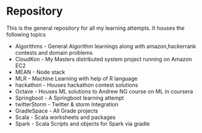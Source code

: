 Repository
==========

This is the general repository for all my learning attempts. It houses the following topics

* Algorithms - General Algorithm learnings along with amazon,hackerrank contests and domain problems
* CloudKon - My Masters distributed system project running on Amazon EC2
* MEAN - Node stack
* MLR - Machine Learning with help of R language
* hackathon - Houses hackathon contest solutions
* Octave  - Houses ML solutions to Andrew NG course on ML in coursera
* Springboot - A Springboot learning attempt
* twitterStorm - Twitter & storm Integration
* GradleSpace - All Grade projects
* Scala - Scala worksheets and packages
* Spark - Scala Scripts and objects for Spark via gradle
